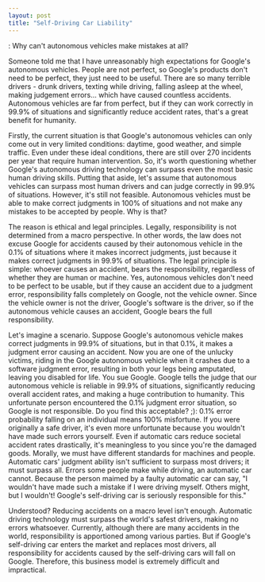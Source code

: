 ```yaml
---
layout: post
title: "Self-Driving Car Liability"
---
```


: Why can't autonomous vehicles make mistakes at all?

Someone told me that I have unreasonably high expectations for Google's autonomous vehicles. People are not perfect, so Google's products don't need to be perfect, they just need to be useful. There are so many terrible drivers - drunk drivers, texting while driving, falling asleep at the wheel, making judgement errors... which have caused countless accidents. Autonomous vehicles are far from perfect, but if they can work correctly in 99.9% of situations and significantly reduce accident rates, that's a great benefit for humanity.

Firstly, the current situation is that Google's autonomous vehicles can only come out in very limited conditions: daytime, good weather, and simple traffic. Even under these ideal conditions, there are still over 270 incidents per year that require human intervention. So, it's worth questioning whether Google's autonomous driving technology can surpass even the most basic human driving skills. Putting that aside, let's assume that autonomous vehicles can surpass most human drivers and can judge correctly in 99.9% of situations. However, it's still not feasible. Autonomous vehicles must be able to make correct judgments in 100% of situations and not make any mistakes to be accepted by people. Why is that?

The reason is ethical and legal principles. Legally, responsibility is not determined from a macro perspective. In other words, the law does not excuse Google for accidents caused by their autonomous vehicle in the 0.1% of situations where it makes incorrect judgments, just because it makes correct judgments in 99.9% of situations. The legal principle is simple: whoever causes an accident, bears the responsibility, regardless of whether they are human or machine. Yes, autonomous vehicles don't need to be perfect to be usable, but if they cause an accident due to a judgment error, responsibility falls completely on Google, not the vehicle owner. Since the vehicle owner is not the driver, Google's software is the driver, so if the autonomous vehicle causes an accident, Google bears the full responsibility.

Let's imagine a scenario. Suppose Google's autonomous vehicle makes correct judgments in 99.9% of situations, but in that 0.1%, it makes a judgment error causing an accident. Now you are one of the unlucky victims, riding in the Google autonomous vehicle when it crashes due to a software judgment error, resulting in both your legs being amputated, leaving you disabled for life. You sue Google. Google tells the judge that our autonomous vehicle is reliable in 99.9% of situations, significantly reducing overall accident rates, and making a huge contribution to humanity. This unfortunate person encountered the 0.1% judgment error situation, so Google is not responsible. Do you find this acceptable? ;): 0.1% error probability falling on an individual means 100% misfortune. If you were originally a safe driver, it's even more unfortunate because you wouldn't have made such errors yourself. Even if automatic cars reduce societal accident rates drastically, it's meaningless to you since you're the damaged goods. Morally, we must have different standards for machines and people. Automatic cars' judgment ability isn't sufficient to surpass most drivers; it must surpass all. Errors some people make while driving, an automatic car cannot. Because the person maimed by a faulty automatic car can say, "I wouldn't have made such a mistake if I were driving myself. Others might, but I wouldn't! Google's self-driving car is seriously responsible for this."

Understood? Reducing accidents on a macro level isn't enough. Automatic driving technology must surpass the world's safest drivers, making no errors whatsoever. Currently, although there are many accidents in the world, responsibility is apportioned among various parties. But if Google's self-driving car enters the market and replaces most drivers, all responsibility for accidents caused by the self-driving cars will fall on Google. Therefore, this business model is extremely difficult and impractical.